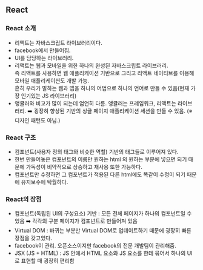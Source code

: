 ## React
### React 소개
- 리액트는 자바스크립트 라이브러리이다.
- facebook에서 만들어짐.
- UI를 담당하는 라이브러리.
- 리액트는 웹과 모바일을 위한 하나의 완성된 자바스크립트 라이브러리.  
즉 리액트를 사용하면 웹 애플리케이션 기반으로
그리고 리액트 네이티브를 이용해 모바일 애플리케이션도 개발 가능.  
흔히 우리가 말하는 웹과 앱을 하나의 어법으로 하나의 언어로 
만들 수 있음(현재 가장 인기있는 JS 라이브러리)
-  앵귤러와 비교가 많이 되는데 엄연히 다름. 앵귤러는 프레임워크, 리액트는 라이브러리. ➡️ 굉장히 향상된 기반의 싱글 페이지 애플리케이션 세션을 만들 수 있음. 
(※ 디자인 패턴도 아님.)

### React 구조
- 컴포넌트(사용자 정의 태그와 비슷한 역할) 기반의 태그들로 이루어져 있다. 
- 한번 만들어놓은 컴포넌트의 이름만 원하는 html 의 원하는 부분에 넣으면 되기 때문에 가독성이 비약적으로 상승하고    재사용 또한 가능하다. 
- 컴포넌트만 수정하면 그 컴포넌트가 적용된 다른 html에도 똑같이 수정이 되기 때문에 유지보수에 탁월하다.


### React의 장점
- 컴포넌트(독립된 UI의 구성요소) 기반 :  모든 전체 페이지가 하나의 컴포넌트일 수 있음 ➡️ 각각의 구분 페이지가 컴포넌트로 만들어져 있음
- Virtual DOM :  바뀌는 부분만 Virtual DOM로 업데이트하기 때문에 굉장히 빠른 장점을 갖고있다.
- facebook이 관리. 오픈소스이지만 facebook의 전문 개발팀이 관리해줌.
- JSX (JS + HTML) : JS 안에서 HTML 요소와 JS 요소를 한데 묶어서 하나의 UI로 표현할 때 굉장히 편리함


